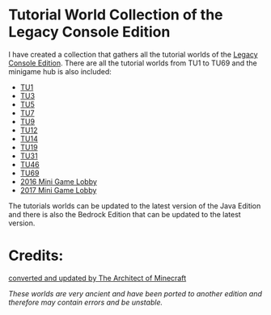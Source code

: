 # Tutorial World Collection of the Legacy Console Edition

I have created a collection that gathers all the tutorial worlds of the [Legacy Console Edition](https://minecraft.wiki/w/Legacy_Console_Edition). There are all the tutorial worlds from TU1 to TU69 and the minigame hub is also included:

- [TU1](https://www.theminecraftarchitect.com/tutorial-worlds/tu1)
- [TU3](https://www.theminecraftarchitect.com/tutorial-worlds/tu3)
- [TU5](https://www.theminecraftarchitect.com/tutorial-worlds/tu5)
- [TU7](https://www.theminecraftarchitect.com/tutorial-worlds/tu7)
- [TU9](https://www.theminecraftarchitect.com/tutorial-worlds/tu9)
- [TU12](https://www.theminecraftarchitect.com/tutorial-worlds/tu12)
- [TU14](https://www.theminecraftarchitect.com/tutorial-worlds/tu14)
- [TU19](https://www.theminecraftarchitect.com/tutorial-worlds/tu19)
- [TU31](https://www.theminecraftarchitect.com/tutorial-worlds/tu31)
- [TU46](https://www.theminecraftarchitect.com/tutorial-worlds/tu46)
- [TU69](https://www.theminecraftarchitect.com/tutorial-worlds/tu69)
- [2016 Mini Game Lobby](https://www.theminecraftarchitect.com/mini-game-maps/2016-mini-game-lobby)
- [2017 Mini Game Lobby](https://www.theminecraftarchitect.com/mini-game-maps/2017-mini-game-lobby)

The tutorials worlds can be updated to the latest version of the Java Edition and there is also the Bedrock Edition that can be updated to the latest version.

# Credits:
[converted and updated by The Architect of Minecraft](https://www.theminecraftarchitect.com/credits)



*These worlds are very ancient and have been ported to another edition and therefore may contain errors and be unstable.*